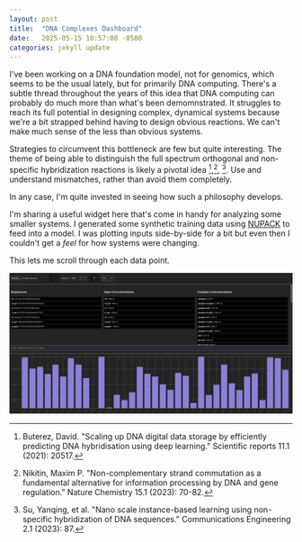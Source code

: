 ```yaml
---
layout: post
title:  "DNA Complexes Dashboard"
date:   2025-05-15 10:57:00 -0500
categories: jekyll update
---
```


I've been working on a DNA foundation model, not for genomics, which seems to be the usual lately, but for primarily DNA computing. There's a subtle thread throughout the years of this idea that DNA computing can probably do much more than what's been demomnstrated. It struggles to reach its full potential in designing complex, dynamical systems because we're a bit strapped behind having to design obvious reactions. We can't make much sense of the less than obvious systems.

Strategies to circumvent this bottleneck are few but quite interesting. The theme of being able to distinguish the full spectrum orthogonal and non-specific hybridization reactions is likely a pivotal idea [^1],[^2], [^3]. Use and understand mismatches, rather than avoid them completely.

In any case, I'm quite invested in seeing how such a philosophy develops.

I'm sharing a useful widget here that's come in handy for analyzing some smaller systems. I generated some synthetic training data using [NUPACK](https://www.nupack.org/) to feed into a model. I was plotting inputs side-by-side for a bit but even then I couldn't get a *feel* for how systems were changing.

This lets me scroll through each data point.

![Example Screen](/images/2025-05-15/screen1.png "What the interface looks like right now")


[^1]: Buterez, David. "Scaling up DNA digital data storage by efficiently predicting DNA hybridisation using deep learning." Scientific reports 11.1 (2021): 20517.

[^2]: Nikitin, Maxim P. "Non-complementary strand commutation as a fundamental alternative for information processing by DNA and gene regulation." Nature Chemistry 15.1 (2023): 70-82.

[^3]: Su, Yanqing, et al. "Nano scale instance-based learning using non-specific hybridization of DNA sequences." Communications Engineering 2.1 (2023): 87.